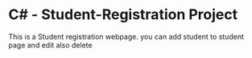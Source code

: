 # C# - Student-Registration Project 
This is a Student registration webpage. you can add student to student page and edit also delete
